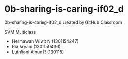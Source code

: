 # 0b-sharing-is-caring-if02_d
0b-sharing-is-caring-if02_d created by GitHub Classroom

SVM Multiclass
- Hermawan Wiwit N (1301154247)
- Ria Aryani (1301150436)
- Luthfiani Ainun R (130115)
